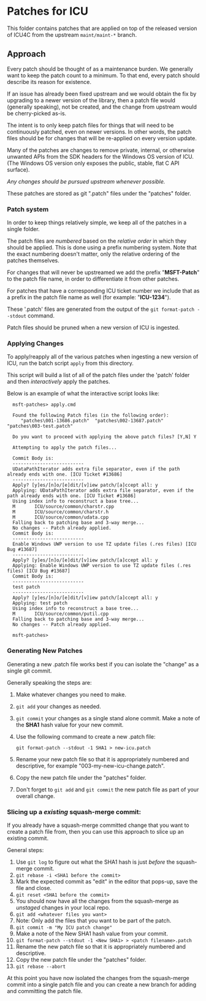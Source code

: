 # Patches for ICU

This folder contains patches that are applied on top of the released version of ICU4C from the upstream `maint/maint-*` branch.

## Approach

Every patch should be thought of as a maintenance burden. We generally want to keep the patch count to a minimum. To that end, every patch should describe its reason for existence.

If an issue has already been fixed upstream and we would obtain the fix by upgrading to a newer version of the library, then a patch file would (generally speaking), not be created, and the
change from upstream would be cherry-picked as-is.

The intent is to only keep patch files for things that will need to be continuously patched, even on newer versions. In other words, the patch files should be for changes that will be re-applied on every version update.

Many of the patches are changes to remove private, internal, or otherwise unwanted APIs from the SDK headers for the Windows OS version of ICU. (The Windows OS version only exposes the public, stable, flat C API surface).

*Any changes should be pursued upstream whenever possible.*

These patches are stored as git ".patch" files under the "patches" folder.

### Patch system

In order to keep things relatively simple, we keep all of the patches in a single folder.

The patch files are *numbered* based on the *relative order* in which they should be applied. This is done using a prefix numbering system. Note that the exact numbering doesn't matter, only the relative ordering of the patches themselves.

For changes that will never be upstreamed we add the prefix "**MSFT-Patch**" to the patch file name, in order to differentiate it from other patches.

For patches that have a corresponding ICU ticket number we include that as a prefix in the patch file name as well (for example: "**ICU-1234**").

These '.patch' files are generated from the output of the `git format-patch --stdout` command.

Patch files should be pruned when a new version of ICU is ingested.

### Applying Changes

To apply/reapply all of the various patches when ingesting a new version of ICU, run the batch script `apply` from this directory.

This script will build a list of all of the patch files under the 'patch' folder and then *interactively* apply the patches.

Below is an example of what the interactive script looks like:

```
  msft-patches> apply.cmd

  Found the following Patch files (in the following order):
     "patches\001-13686.patch"  "patches\002-13687.patch"  "patches\003-test.patch"

  Do you want to proceed with applying the above patch files? [Y,N] Y

  Attempting to apply the patch files...

  Commit Body is:
  --------------------------
  UDataPathIterator adds extra file separator, even if the path already ends with one. [ICU Ticket #13686]
  --------------------------
  Apply? [y]es/[n]o/[e]dit/[v]iew patch/[a]ccept all: y
  Applying: UDataPathIterator adds extra file separator, even if the path already ends with one. [ICU Ticket #13686]
  Using index info to reconstruct a base tree...
  M       ICU/source/common/charstr.cpp
  M       ICU/source/common/charstr.h
  M       ICU/source/common/udata.cpp
  Falling back to patching base and 3-way merge...
  No changes -- Patch already applied.
  Commit Body is:
  --------------------------
  Enable Windows UWP version to use TZ update files (.res files) [ICU Bug #13687]
  --------------------------
  Apply? [y]es/[n]o/[e]dit/[v]iew patch/[a]ccept all: y
  Applying: Enable Windows UWP version to use TZ update files (.res files) [ICU Bug #13687]
  Commit Body is:
  --------------------------
  test patch
  --------------------------
  Apply? [y]es/[n]o/[e]dit/[v]iew patch/[a]ccept all: y
  Applying: test patch
  Using index info to reconstruct a base tree...
  M       ICU/source/common/putil.cpp
  Falling back to patching base and 3-way merge...
  No changes -- Patch already applied.

  msft-patches>
```

### Generating New Patches

Generating a new .patch file works best if you can isolate the "change" as a single git commit.

Generally speaking the steps are:
1. Make whatever changes you need to make.
2. `git add` your changes as needed.
3. `git commit` your changes as a single stand alone commit. Make a note of the **SHA1** hash value for your new commit.
4. Use the following command to create a new .patch file:

    `git format-patch --stdout -1 SHA1 > new-icu.patch`
5. Rename your new patch file so that it is appropriately numbered and descriptive, for example "003-my-new-icu-change.patch".
6. Copy the new patch file under the "patches" folder.
7. Don't forget to `git add` and `git commit` the new patch file as part of your overall change.

### Slicing up a *existing* squash-merge commit:

If you already have a squash-merge committed change that you want to create a patch file from, then you can use this approach to slice up an existing commit. 

General steps:

1. Use `git log` to figure out what the SHA1 hash is just *before* the squash-merge commit.
2. `git rebase -i <SHA1 before the commit>`
3. Mark the expected commit as "edit" in the editor that pops-up, save the file and close.
4. `git reset <SHA1 before the commit>`
5. You should now have all the changes from the squash-merge as *unstaged* changes in your local repo. 
5. `git add <whatever files you want>`
6. Note: Only add the files that you want to be part of the patch.
6. `git commit -m "My ICU patch change"`
7. Make a note of the New SHA1 hash value from your commit.
7. `git format-patch --stdout -1 <New SHA1> > <patch filename>.patch`
8. Rename the new patch file so that it is appropriately numbered and descriptive.
9. Copy the new patch file under the "patches" folder.
10. `git rebase --abort`

At this point you have now isolated the changes from the squash-merge commit into a single patch file and you can create a new branch for adding and committing the patch file.

